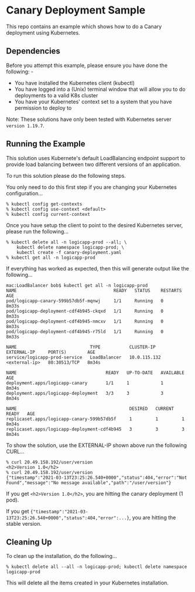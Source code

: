 Canary Deployment Sample
=========================

This repo contains an example which shows how to do a Canary deployment using Kubernetes.

Dependencies
------------
Before you attempt this example, please ensure you have done the following: -
- You have installed the Kubernetes client (kubectl)
- You have logged into a (Unix) terminal window that will allow you to do deployments to a valid K8s cluster
- You have your Kubernetes' context set to a system that you have permission to deploy to

Note: These solutions have only been tested with Kubernetes server `version 1.19.7`. 

Running the Example
-------------------
This solution uses Kubernete's default LoadBalancing endpoint support to provide load balancing
between two different versions of an application.

To run this solution please do the following steps.

You only need to do this first step if you are changing your Kubernetes configuration...

    % kubectl config get-contexts
    % kubectl config use-context <default>
    % kubectl config current-context
    
Once you have setup the client to point to the desired Kubernetes server, please run the following...

    % kubectl delete all -n logicapp-prod --all; \
        kubectl delete namespace logicapp-prod; \
        kubectl create -f canary-deployment.yaml
    % kubectl get all -n logicapp-prod

If everything has worked as expected, then this will generate output like the following...

    mac:LoadBalancer bob$ kubectl get all -n logicapp-prod
    NAME                                     READY   STATUS    RESTARTS   AGE
    pod/logicapp-canary-599b57db5f-mqnwj     1/1     Running   0          8m33s
    pod/logicapp-deployment-cdf4b945-ckqxd   1/1     Running   0          8m33s
    pod/logicapp-deployment-cdf4b945-nmcxv   1/1     Running   0          8m33s
    pod/logicapp-deployment-cdf4b945-r75ld   1/1     Running   0          8m33s

    NAME                            TYPE           CLUSTER-IP     EXTERNAL-IP     PORT(S)        AGE
    service/logicapp-prod-service   LoadBalancer   10.0.115.132   <external-ip>   80:30513/TCP   8m34s

    NAME                                  READY   UP-TO-DATE   AVAILABLE   AGE
    deployment.apps/logicapp-canary       1/1     1            1           8m34s
    deployment.apps/logicapp-deployment   3/3     3            3           8m34s

    NAME                                           DESIRED   CURRENT   READY   AGE
    replicaset.apps/logicapp-canary-599b57db5f     1         1         1       8m34s
    replicaset.apps/logicapp-deployment-cdf4b945   3         3         3       8m34s

To show the solution, use the EXTERNAL-IP shown above run the following CURL...

    % curl 20.49.158.192/user/version
    <h2>Version 1.0</h2>
    % curl 20.49.158.192/user/version
    {"timestamp":"2021-03-13T23:25:26.540+0000","status":404,"error":"Not Found","message":"No message available","path":"/user/version"}

If you get `<h2>Version 1.0</h2>`, you are hitting the canary deployment (1 pod).

If you get `{"timestamp":"2021-03-13T23:25:26.540+0000","status":404,"error":...}`, you are hitting the
stable version.

Cleaning Up
-----------
To clean up the installation, do the following...

    % kubectl delete all --all -n logicapp-prod; kubectl delete namespace logicapp-prod
        
This will delete all the items created in your Kubernetes installation.
